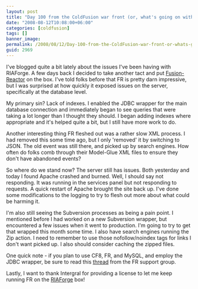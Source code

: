 ```yaml
---
layout: post
title: "Day 100 from the ColdFusion war front (or, what's going on with RIAForge)"
date: "2008-08-12T10:08:00+06:00"
categories: [coldfusion]
tags: []
banner_image: 
permalink: /2008/08/12/Day-100-from-the-ColdFusion-war-front-or-whats-going-on-with-RIAForge
guid: 2969
---
```


I've blogged quite a bit lately about the issues I've been having with RIAForge. A few days back I decided to take another tact and put <a href="http://www.fusion-reactor.com/fr">Fusion-Reactor</a> on the box. I've told folks before that FR is pretty darn impressive, but I was surprised at how quickly it exposed issues on the server, specifically at the database level. 

My primary sin? Lack of indexes. I enabled the JDBC wrapper for the main database connection and immediately began to see queries that were taking a lot longer than I thought they should. I began adding indexes where appropriate and it's helped quite a bit, but I still have more work to do.

Another interesting thing FR fleshed out was a rather slow XML process. I had removed this some time ago, but I only 'removed' it by switching to JSON. The old event was still there, and picked up by search engines. How often do folks comb through their Model-Glue XML files to ensure they don't have abandoned events?

So where do we stand now? The server still has issues. Both yesterday and today I found Apache crashed and burned. Well, I should say not responding. It was running in the services panel but not responding to requests. A quick restart of Apache brought the site back up. I've done some modifications to the logging to try to flesh out more about what could be harming it. 

I'm also still seeing the Subversion processes as being a pain point. I mentioned before I had worked on a new Subversion wrapper, but encountered a few issues when it went to production. I'm going to try to get that wrapped this month some time. I also have search engines running the Zip action. I need to remember to use those nofollow/noindex tags for links I don't want picked up. I also should consider caching the zipped files. 

One quick note - if you plan to use CF8, FR, and MySQL, and employ the JDBC wrapper, be sure to read this <a href="http://groups.google.com/group/fusionreactor/browse_thread/thread/214430b00c23eb8c/86ded4670b759221?lnk=gst&q=mysql+jdbc+wrapper#86ded4670b759221">thread</a> from the FR support group.

Lastly, I want to thank Intergral for providing a license to let me keep running FR on the <a href="http://www.riaforge.org">RIAForge</a> box!